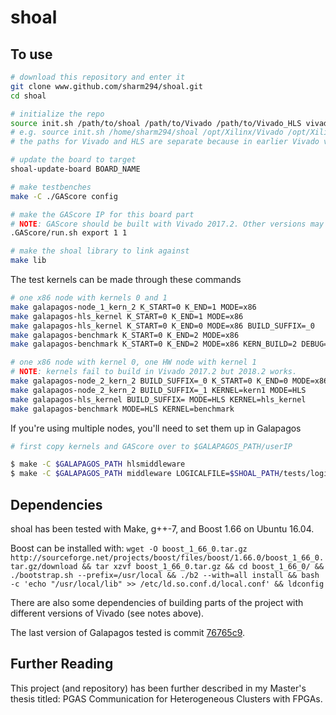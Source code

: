 # shoal

## To use

```bash
# download this repository and enter it
git clone www.github.com/sharm294/shoal.git
cd shoal

# initialize the repo
source init.sh /path/to/shoal /path/to/Vivado /path/to/Vivado_HLS vivado_version hls_version
# e.g. source init.sh /home/sharm294/shoal /opt/Xilinx/Vivado /opt/Xilinx/Vivado 2019.1 2019.1
# the paths for Vivado and HLS are separate because in earlier Vivado versions, HLS and Vivado were installed in different directories.

# update the board to target
shoal-update-board BOARD_NAME

# make testbenches
make -C ./GAScore config

# make the GAScore IP for this board part
# NOTE: GAScore should be built with Vivado 2017.2. Other versions may not work. For example, 2018.2 doesn't work.
.GAScore/run.sh export 1 1

# make the shoal library to link against
make lib
```

The test kernels can be made through these commands

```bash
# one x86 node with kernels 0 and 1
make galapagos-node_1_kern_2 K_START=0 K_END=1 MODE=x86
make galapagos-hls_kernel K_START=0 K_END=1 MODE=x86
make galapagos-hls_kernel K_START=0 K_END=0 MODE=x86 BUILD_SUFFIX=_0
make galapagos-benchmark K_START=0 K_END=2 MODE=x86
make galapagos-benchmark K_START=0 K_END=2 MODE=x86 KERN_BUILD=2 DEBUG=0

# one x86 node with kernel 0, one HW node with kernel 1
# NOTE: kernels fail to build in Vivado 2017.2 but 2018.2 works.
make galapagos-node_2_kern_2 BUILD_SUFFIX=_0 K_START=0 K_END=0 MODE=x86
make galapagos-node_2_kern_2 BUILD_SUFFIX=_1 KERNEL=kern1 MODE=HLS
make galapagos-hls_kernel BUILD_SUFFIX= MODE=HLS KERNEL=hls_kernel
make galapagos-benchmark MODE=HLS KERNEL=benchmark

```

If you're using multiple nodes, you'll need to set them up in Galapagos

```bash
# first copy kernels and GAScore over to $GALAPAGOS_PATH/userIP

$ make -C $GALAPAGOS_PATH hlsmiddleware
$ make -C $GALAPAGOS_PATH middleware LOGICALFILE=$SHOAL_PATH/tests/logical.json MAPFILE=$SHOAL_PATH/tests/map.json PROJECTNAME=<some name>
```


## Dependencies

shoal has been tested with Make, g++-7, and Boost 1.66 on Ubuntu 16.04.

Boost can be installed with:
`wget -O boost_1_66_0.tar.gz http://sourceforge.net/projects/boost/files/boost/1.66.0/boost_1_66_0.tar.gz/download && tar xzvf boost_1_66_0.tar.gz && cd boost_1_66_0/ && ./bootstrap.sh --prefix=/usr/local && ./b2 --with=all install && bash -c 'echo "/usr/local/lib" >> /etc/ld.so.conf.d/local.conf' && ldconfig`

There are also some dependencies of building parts of the project with different versions of Vivado (see notes above).

The last version of Galapagos tested is commit [76765c9](https://github.com/UofT-HPRC/galapagos/tree/76765c95467346ea783661f0dfe85d1719a77229).

## Further Reading

This project (and repository) has been further described in my Master's thesis titled: PGAS Communication for Heterogeneous Clusters with FPGAs.
